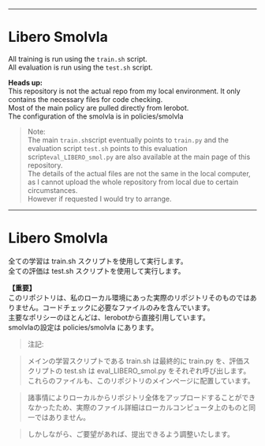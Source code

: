
---

# Libero Smolvla

All training is run using the `train.sh` script.  
All evaluation is run using the `test.sh` script.

**Heads up:**  
This repository is not the actual repo from my local environment. It only contains the necessary files for code checking.  
Most of the main policy are pulled directly from lerobot.  
The configuration of the smolvla is in policies/smolvla

> Note:  
> The main `train.sh`script eventually points to `train.py` and the evaluation script `test.sh` points to this evaluation script`eval_LIBERO_smol.py` are also available at the main page of this repository.  
> The details of the actual files are not the same in the local computer, as I cannot upload the whole repository from local due to certain circumstances.  
> However if requested I would try to arrange.


---

# Libero Smolvla
全ての学習は train.sh スクリプトを使用して実行します。  
全ての評価は test.sh スクリプトを使用して実行します。  

**【重要】**  
このリポジトリは、私のローカル環境にあった実際のリポジトリそのものではありません。コードチェックに必要なファイルのみを含んでいます。  
主要なポリシーのほとんどは、lerobotから直接引用しています。  
smolvlaの設定は policies/smolvla にあります。  

>注記:

>メインの学習スクリプトである train.sh は最終的に train.py を、評価スクリプトの test.sh は eval_LIBERO_smol.py をそれぞれ呼び出します。これらのファイルも、このリポジトリのメインページに配置しています。  

>諸事情によりローカルからリポジトリ全体をアップロードすることができなかったため、実際のファイル詳細はローカルコンピュータ上のものと同一ではありません。  

>しかしながら、ご要望があれば、提出できるよう調整いたします。  
